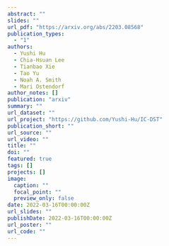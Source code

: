 ```yaml
---
abstract: ""
slides: ""
url_pdf: "https://arxiv.org/abs/2203.08568"
publication_types:
  - "1"
authors:
  - Yushi Hu
  - Chia-Hsuan Lee
  - Tianbao Xie
  - Tao Yu
  - Noah A. Smith
  - Mari Ostendorf
author_notes: []
publication: "arxiv"
summary: ""
url_dataset: ""
url_project: "https://github.com/Yushi-Hu/IC-DST"
publication_short: ""
url_source: ""
url_video: ""
title: ""
doi: ""
featured: true
tags: []
projects: []
image:
  caption: ""
  focal_point: ""
  preview_only: false
date: 2022-03-16T00:00:00Z
url_slides: ""
publishDate: 2022-03-16T00:00:00Z
url_poster: ""
url_code: ""
---
```

